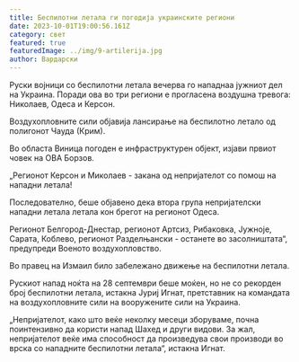 ```yaml
---
title: Беспилотни летала ги погодија украинските региони
date: 2023-10-01T19:00:56.161Z
category: свет
featured: true
featuredImage: ../img/9-artilerija.jpg
author: Вардарски
---
```

Руски војници со беспилотни летала вечерва го нападнаа јужниот дел на Украина. Поради ова во три региони е прогласена воздушна тревога: Николаев, Одеса и Керсон.

Воздухопловните сили објавија лансирање на беспилотно летало од полигонот Чауда (Крим).

Во областа Виница погоден е инфраструктурен објект, изјави првиот човек на ОВА Борзов.

„Регионот Керсон и Миколаев - закана од непријателот со помош на нападни летала!

Последователно, беше објавено дека втора група непријателски нападни летала летала кон брегот на регионот Одеса.

Регионот Белгород-Днестар, регионот Артсиз, Рибаковка, Јужноје, Сарата, Коблево, регионот Разделњански - останете во засолништата“, предупреди Военото воздухопловство.

Во правец на Измаил било забележано движење на беспилотни летала.

Рускиот напад ноќта на 28 септември беше моќен, но не со рекорден број беспилотни летала, истакна Јуриј Игнат, претставник на командата на воздухопловните сили на вооружените сили на Украина.

„Непријателот, како што веќе неколку месеци зборуваме, почна поинтензивно да користи напад Шахед и други видови. За жал, непријателот веќе има способност да произведува свои производи во врска со нападните беспилотни летала“, истакна Игнат.